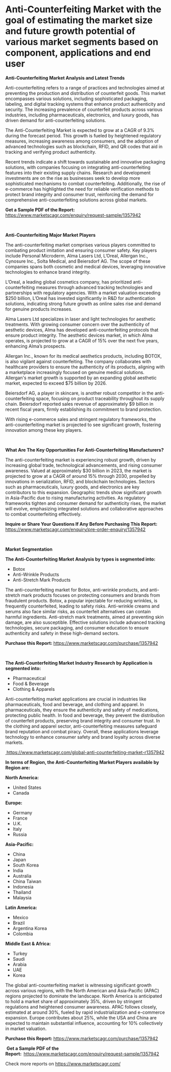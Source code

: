 <p><h1>Anti-Counterfeiting Market with the goal of estimating the market size and future growth potential of various market segments based on component, applications and end user</h1></p><p><strong>Anti-Counterfeiting Market Analysis and Latest Trends</strong></p>
<p><p>Anti-counterfeiting refers to a range of practices and technologies aimed at preventing the production and distribution of counterfeit goods. This market encompasses various solutions, including sophisticated packaging, labeling, and digital tracking systems that enhance product authenticity and security. The increasing prevalence of counterfeit products across various industries, including pharmaceuticals, electronics, and luxury goods, has driven demand for anti-counterfeiting solutions. </p><p>The Anti-Counterfeiting Market is expected to grow at a CAGR of 9.3% during the forecast period. This growth is fueled by heightened regulatory measures, increasing awareness among consumers, and the adoption of advanced technologies such as blockchain, RFID, and QR codes that aid in tracking and verifying product authenticity. </p><p>Recent trends indicate a shift towards sustainable and innovative packaging solutions, with companies focusing on integrating anti-counterfeiting features into their existing supply chains. Research and development investments are on the rise as businesses seek to develop more sophisticated mechanisms to combat counterfeiting. Additionally, the rise of e-commerce has highlighted the need for reliable verification methods to protect brand integrity and consumer trust, reinforcing the demand for comprehensive anti-counterfeiting solutions across global markets.</p></p>
<p><strong>Get a Sample PDF of the Report:&nbsp;</strong> <a href="https://www.marketscagr.com/enquiry/request-sample/1357942?utm_campaign=2116&utm_medium=2&utm_source=Github&utm_content=ia&utm_term=11032025&utm_id=anti-counterfeiting">https://www.marketscagr.com/enquiry/request-sample/1357942</a></p>
<p>&nbsp;</p>
<p><strong>Anti-Counterfeiting Major Market Players</strong></p>
<p><p>The anti-counterfeiting market comprises various players committed to combating product imitation and ensuring consumer safety. Key players include Personal Microderm, Alma Lasers Ltd, L’Oreal, Allergan Inc., Cynosure Inc., Solta Medical, and Beiersdorf AG. The scope of these companies spans both cosmetic and medical devices, leveraging innovative technologies to enhance brand integrity.</p><p>L’Oreal, a leading global cosmetics company, has prioritized anti-counterfeiting measures through advanced tracking technologies and partnerships with regulatory agencies. With a market valuation exceeding $250 billion, L’Oreal has invested significantly in R&D for authentication solutions, indicating strong future growth as online sales rise and demand for genuine products increases.</p><p>Alma Lasers Ltd specializes in laser and light technologies for aesthetic treatments. With growing consumer concern over the authenticity of aesthetic devices, Alma has developed anti-counterfeiting protocols that ensure product integrity. The aesthetic devices market, in which Alma operates, is projected to grow at a CAGR of 15% over the next five years, enhancing Alma’s prospects.</p><p>Allergan Inc., known for its medical aesthetics products, including BOTOX, is also vigilant against counterfeiting. The company collaborates with healthcare providers to ensure the authenticity of its products, aligning with a marketplace increasingly focused on genuine medical solutions. Allergan's market growth is supported by an expanding global aesthetic market, expected to exceed $75 billion by 2026.</p><p>Beiersdorf AG, a player in skincare, is another robust competitor in the anti-counterfeiting space, focusing on product traceability throughout its supply chain. Beiersdorf reported sales revenue of approximately $9 billion in recent fiscal years, firmly establishing its commitment to brand protection.</p><p>With rising e-commerce sales and stringent regulatory frameworks, the anti-counterfeiting market is projected to see significant growth, fostering innovation among these key players.</p></p>
<p>&nbsp;</p>
<p><strong>What Are The Key Opportunities For Anti-Counterfeiting Manufacturers?</strong></p>
<p><p>The anti-counterfeiting market is experiencing robust growth, driven by increasing global trade, technological advancements, and rising consumer awareness. Valued at approximately $30 billion in 2023, the market is projected to grow at a CAGR of around 15% through 2030, propelled by innovations in serialization, RFID, and blockchain technologies. Sectors such as pharmaceuticals, luxury goods, and electronics are key contributors to this expansion. Geographic trends show significant growth in Asia-Pacific due to rising manufacturing activities. As regulatory frameworks tighten and consumer demand for authenticity rises, the market will evolve, emphasizing integrated solutions and collaborative approaches to combat counterfeiting effectively.</p></p>
<p><strong>Inquire or Share Your Questions If Any Before Purchasing This Report:</strong> <a href="https://www.marketscagr.com/enquiry/pre-order-enquiry/1357942?utm_campaign=2116&utm_medium=2&utm_source=Github&utm_content=ia&utm_term=11032025&utm_id=anti-counterfeiting">https://www.marketscagr.com/enquiry/pre-order-enquiry/1357942</a></p>
<p>&nbsp;</p>
<p><strong>Market Segmentation</strong></p>
<p><strong>The Anti-Counterfeiting Market Analysis by types is segmented into:</strong></p>
<p><ul><li>Botox</li><li>Anti-Wrinkle Products</li><li>Anti-Stretch Mark Products</li></ul></p>
<p><p>The anti-counterfeiting market for Botox, anti-wrinkle products, and anti-stretch mark products focuses on protecting consumers and brands from fraudulent products. Botox, a popular injectable for reducing wrinkles, is frequently counterfeited, leading to safety risks. Anti-wrinkle creams and serums also face similar risks, as counterfeit alternatives can contain harmful ingredients. Anti-stretch mark treatments, aimed at preventing skin damage, are also susceptible. Effective solutions include advanced tracking technologies, secure packaging, and consumer education to ensure authenticity and safety in these high-demand sectors.</p></p>
<p><strong>Purchase this Report:&nbsp;</strong><a href="https://www.marketscagr.com/purchase/1357942?utm_campaign=2116&utm_medium=2&utm_source=Github&utm_content=ia&utm_term=11032025&utm_id=anti-counterfeiting">https://www.marketscagr.com/purchase/1357942</a></p>
<p>&nbsp;</p>
<p><strong>The Anti-Counterfeiting Market Industry Research by Application is segmented into:</strong></p>
<p><ul><li>Pharmaceutical</li><li>Food & Beverage</li><li>Clothing & Apparels</li></ul></p>
<p><p>Anti-counterfeiting market applications are crucial in industries like pharmaceuticals, food and beverage, and clothing and apparel. In pharmaceuticals, they ensure the authenticity and safety of medications, protecting public health. In food and beverage, they prevent the distribution of counterfeit products, preserving brand integrity and consumer trust. In the clothing and apparel sector, anti-counterfeiting measures safeguard brand reputation and combat piracy. Overall, these applications leverage technology to enhance consumer safety and brand loyalty across diverse markets.</p></p>
<p><a href="https://www.marketscagr.com/global-anti-counterfeiting-market-r1357942?utm_campaign=2116&utm_medium=2&utm_source=Github&utm_content=ia&utm_term=11032025&utm_id=anti-counterfeiting">&nbsp;https://www.marketscagr.com/global-anti-counterfeiting-market-r1357942</a></p>
<p><strong>In terms of Region, the Anti-Counterfeiting Market Players available by Region are:</strong></p>
<p>
    <p> <strong> North America: </strong>
        <ul>
            <li>United States</li>
            <li>Canada</li>
        </ul>
        </p> 
    <p> <strong> Europe: </strong>
        <ul>
            <li>Germany</li>
            <li>France</li>
            <li>U.K.</li>
            <li>Italy</li>
            <li>Russia</li>
        </ul>
        </p> 
    <p> <strong> Asia-Pacific: </strong>
        <ul>
            <li>China</li>
            <li>Japan</li>
            <li>South Korea</li>
            <li>India</li>
            <li>Australia</li>
            <li>China Taiwan</li>
            <li>Indonesia</li>
            <li>Thailand</li>
            <li>Malaysia</li>
        </ul>
        </p> 
    <p> <strong> Latin America: </strong>
        <ul>
            <li>Mexico</li>
            <li>Brazil</li>
            <li>Argentina Korea</li>
            <li>Colombia</li>
        </ul>
        </p> 
    <p> <strong> Middle East & Africa: </strong>
        <ul>
            <li>Turkey</li>
            <li>Saudi</li>
            <li>Arabia</li>
            <li>UAE</li>
            <li>Korea</li>
        </ul>
    </p>
    </p>
<p><p>The global anti-counterfeiting market is witnessing significant growth across various regions, with the North American and Asia-Pacific (APAC) regions projected to dominate the landscape. North America is anticipated to hold a market share of approximately 35%, driven by stringent regulations and heightened consumer awareness. APAC follows closely, estimated at around 30%, fueled by rapid industrialization and e-commerce expansion. Europe contributes about 25%, while the USA and China are expected to maintain substantial influence, accounting for 10% collectively in market valuation.</p></p>
<p><strong>Purchase this Report: </strong><a href="https://www.marketscagr.com/purchase/1357942?utm_campaign=2116&utm_medium=2&utm_source=Github&utm_content=ia&utm_term=11032025&utm_id=anti-counterfeiting">https://www.marketscagr.com/purchase/1357942</a></p>
<p>&nbsp;<strong>Get a Sample PDF of the Report:&nbsp;&nbsp;</strong><a href="https://www.marketscagr.com/enquiry/request-sample/1357942?utm_campaign=2116&utm_medium=2&utm_source=Github&utm_content=ia&utm_term=11032025&utm_id=anti-counterfeiting">https://www.marketscagr.com/enquiry/request-sample/1357942</a></p>
<p><strong></strong></p>
<p>Check more reports on <a href="https://www.marketscagr.com/?utm_campaign=2116&utm_medium=2&utm_source=Github&utm_content=ia&utm_term=11032025&utm_id=anti-counterfeiting">https://www.marketscagr.com/</a></p>